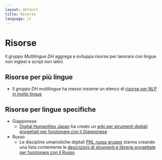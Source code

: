 ```yaml
---
layout: default
title: Risorse
language: it
---
```


Risorse
=======

Il gruppo *Multilingue DH* aggrega e sviluppa risorse per lavorare con lingue non inglesi e script non latini.

## Risorse per più lingue

- Il *gruppo DH multilingue* ha messo insieme un elenco di [risorse per NLP in molte lingue](https://github.com/multilingual-dh/nlp-resources)

## Risorse per lingue specifiche

- Giapponese
  - [Digital Humanities Japan](http://dhjapan.org/) ha creato un [wiki per strumenti digitali progettati per funzionare con il Giapponese](http://dhjapan.org/wiki/doku.php?id=tools)
- Russo
  - Le discipline umanistiche digitali [PNL russa gruppo](https://russiannlp.sites.stanford.edu) stanno creando una lista contentente le [descrizioni di strumenti e librerie progettate per funzionare con il Russo](https://russiannlp.sites.stanford.edu/resources)
